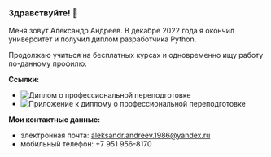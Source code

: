 ### Здравствуйте! 👋

Меня зовут Александр Андреев. В декабре 2022 года я окончил университет и получил диплом разработчика Python.

Продолжаю учиться на бесплатных курсах и одновременно ищу работу по-данному профилю.

**Ссылки:**
* ![Диплом о профессиональной переподготовке](https://disk.yandex.ru/i/SNh3ofu1v9X_Pw)
* ![Приложение к диплому о профессиональной переподготовке](https://disk.yandex.ru/i/WqxZgZfXaicFPQ)

**Мои контактные данные:**
* электронная почта: aleksandr.andreev.1986@yandex.ru
* мобильный телефон: +7 951 956-8170
